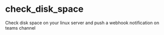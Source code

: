 # check_disk_space
Check disk space on your linux server and push a webhook notification on teams channel
